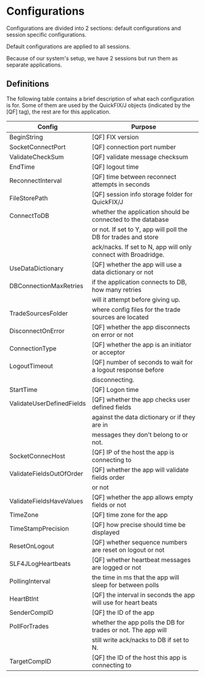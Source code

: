 # Configurations

Configurations are divided into 2 sections: default configurations
and session specific configurations.

Default configurations are applied to all sessions.

Because of our system's setup, we have 2 sessions but run them as separate
applications.

## Definitions

The following table contains a brief description of what each configuration
is for. Some of them are used by the QuickFIX/J objects (indicated by
the [QF] tag), the rest are for this application.

| Config | Purpose |
| --- | --- |
| BeginString | [QF] FIX version |
| SocketConnectPort | [QF] connection port number |
| ValidateCheckSum | [QF] validate message checksum |
| EndTime | [QF] logout time |
| ReconnectInterval | [QF] time between reconnect attempts in seconds |
| FileStorePath | [QF] session info storage folder for QuickFIX/J |
| ConnectToDB | whether the application should be connected to the database    |
|             | or not. If set to Y, app will poll the DB for trades and store |
|             | ack/nacks. If set to N, app will only connect with Broadridge. |
| UseDataDictionary | [QF] whether the app will use a data dictionary or not |
| DBConnectionMaxRetries | if the application connects to DB, how many retries |
|                        | will it attempt before giving up.                   |
| TradeSourcesFolder | where config files for the trade sources are located |
| DisconnectOnError | [QF] whether the app disconnects on error or not |
| ConnectionType | [QF] whether the app is an initiator or acceptor |
| LogoutTimeout | [QF] number of seconds to wait for a logout response before |
|               | disconnecting.                                              |
| StartTime | [QF] Logon time |
| ValidateUserDefinedFields | [QF] whether the app checks user defined fields |
|                           | against the data dictionary or if they are in   |
|                           | messages they don't belong to or not.           |
| SocketConnecHost | [QF] IP of the host the app is connecting to |
| ValidateFieldsOutOfOrder | [QF] whether the app will validate fields order |
|                          | or not                                          |
| ValidateFieldsHaveValues | [QF] whether the app allows empty fields or not |
| TimeZone | [QF] time zone for the app |
| TimeStampPrecision | [QF] how precise should time be displayed |
| ResetOnLogout | [QF] whether sequence numbers are reset on logout or not |
| SLF4JLogHeartbeats | [QF] whether heartbeat messages are logged or not |
| PollingInterval | the time in ms that the app will sleep for between polls |
| HeartBtInt | [QF] the interval in seconds the app will use for heart beats |
| SenderCompID | [QF] the ID of the app |
| PollForTrades | whether the app polls the DB for trades or not. The app will |
|               | still write ack/nacks to DB if set to N.                     |
| TargetCompID | [QF] the ID of the host this app is connecting to |
